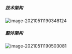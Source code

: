 ##### 技术架构

![image-20210511190348124](C:\Users\KevinLiu\AppData\Roaming\Typora\typora-user-images\image-20210511190348124.png)

##### 整体架构



![image-20210511190503081](C:\Users\KevinLiu\AppData\Roaming\Typora\typora-user-images\image-20210511190503081.png)

